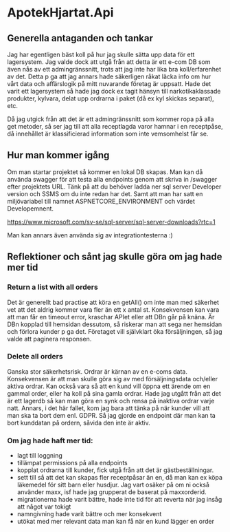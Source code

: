 # ApotekHjartat.Api

## Generella antaganden och tankar
Jag har egentligen bäst koll på hur jag skulle sätta upp data för ett lagersystem. Jag valde dock att utgå från att detta är ett e-com
DB som även nås av ett admingränssnitt, trots att jag inte har lika bra koll/erfarenhet av det. Detta p ga att jag annars hade säkerligen råkat läcka info om hur vårt data och affärslogik på mitt nuvarande företag är uppsatt.
Hade det varit ett lagersystem så hade jag dock ex tagit hänsyn till narkotikaklassade produkter, kylvara, delat upp ordrarna i paket (då ex kyl skickas separat), etc.

Då jag utgick från att det är ett admingränssnitt som kommer ropa på alla get metoder, så ser jag till att alla receptlagda varor hamnar i en receptpåse, då innehållet är klassificierad information som inte vemsomhelst får se.

## Hur man kommer igång
Om man startar projektet så kommer en lokal DB skapas. Man kan då använda swagger för att testa alla endpoints genom att skriva in /swagger efter projektets URL.
Tänk på att du behöver ladda ner sql server Developer version och SSMS om du inte redan har det.
Samt att man har satt en miljövariabel till namnet ASPNETCORE_ENVIRONMENT och värdet Developemnent.

https://www.microsoft.com/sv-se/sql-server/sql-server-downloads?rtc=1


Man kan annars även använda sig av integrationtesterna :)

## Reflektioner och sånt jag skulle göra om jag hade mer tid
### Return a list with all orders
Det är generellt bad practise att köra en getAll() om inte man med säkerhet vet att det aldrig kommer vara fler än ett x antal st.
Konsekvensen kan vara att man får en timeout error, kraschar APIet eller att DBn går på knäna. Är DBn kopplad till hemsidan dessutom, så riskerar man att sega ner hemsidan och förlora kunder p ga det. Företaget vill självklart öka försäljningen, så jag valde att paginera responsen.

### Delete all orders
Ganska stor säkerhetsrisk. Ordrar är kärnan av en e-coms data. Konsekvensen är att man skulle göra sig av med försäljningsdata och/eller aktiva ordrar.
Kan också vara så att en kund vill öppna ett ärende om en gammal order, eller ha koll på sina gamla ordrar.
Hade jag utgått från att det är ett lagerdb så kan man göra en synk och rensa på inaktiva ordrar varje natt.
Annars, i det här fallet, kom jag bara att tänka på när kunder vill att man ska ta bort dem enl. GDPR. Så jag gjorde en endpoint där man kan ta bort kunddatan på ordern, såvida den inte är aktiv. 

### Om jag hade haft mer tid:

- lagt till loggning
- tillämpat permissions på alla endpoints
- kopplat ordrarna till kunder, fick utgå från att det är gästbeställningar.
- sett till så att det kan skapas fler receptpåsar än en, då man kan ex köpa läkemedel för sitt barn eller husdjur.
  Jag vart osäker på om ni också använder maxx, isf hade jag grupperat de
  baserat på maxxorderid.
- migrationerna hade varit bättre, hade inte tid för att reverta när jag insåg att något var tokigt
- namngivning hade varit bättre och mer konsekvent
- utökat med mer relevant data man kan få när en kund lägger en order
